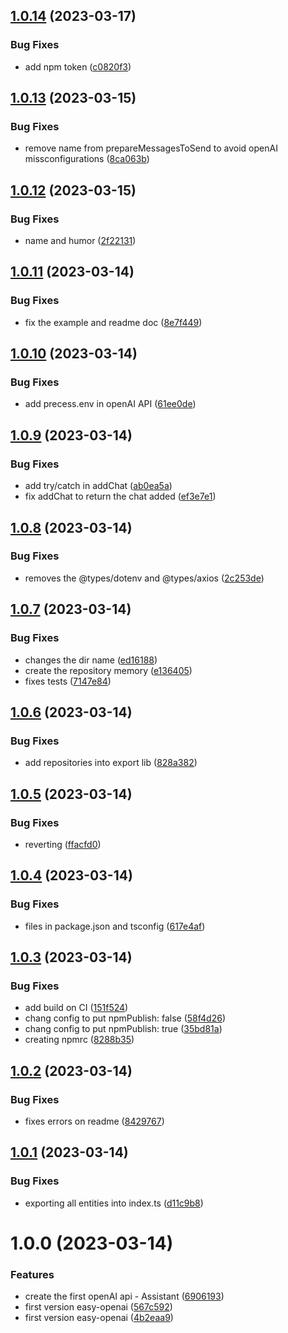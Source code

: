## [1.0.14](https://github.com/whitebeardit/easy-openai/compare/v1.0.13...v1.0.14) (2023-03-17)


### Bug Fixes

* add npm token ([c0820f3](https://github.com/whitebeardit/easy-openai/commit/c0820f31d61ca7b62957b1f5df4816138ca5f710))

## [1.0.13](https://github.com/whitebeardit/easy-openai/compare/v1.0.12...v1.0.13) (2023-03-15)


### Bug Fixes

* remove name from prepareMessagesToSend to avoid openAI missconfigurations ([8ca063b](https://github.com/whitebeardit/easy-openai/commit/8ca063b49f41bc57f9f68fddc2a929c253e5bc49))

## [1.0.12](https://github.com/whitebeardit/easy-openai/compare/v1.0.11...v1.0.12) (2023-03-15)


### Bug Fixes

* name and humor ([2f22131](https://github.com/whitebeardit/easy-openai/commit/2f221310c9873ec53afdc70ea5d72b2ee1d236b1))

## [1.0.11](https://github.com/whitebeardit/easy-openai/compare/v1.0.10...v1.0.11) (2023-03-14)


### Bug Fixes

* fix the example and readme doc ([8e7f449](https://github.com/whitebeardit/easy-openai/commit/8e7f4498905f10ef7694729417368ad03d822cf2))

## [1.0.10](https://github.com/whitebeardit/easy-openai/compare/v1.0.9...v1.0.10) (2023-03-14)


### Bug Fixes

* add precess.env in openAI API ([61ee0de](https://github.com/whitebeardit/easy-openai/commit/61ee0debfc980995ac78e65c196c4fbd105289fb))

## [1.0.9](https://github.com/whitebeardit/easy-openai/compare/v1.0.8...v1.0.9) (2023-03-14)


### Bug Fixes

* add try/catch in addChat ([ab0ea5a](https://github.com/whitebeardit/easy-openai/commit/ab0ea5a9c04f2466750a753ae0a427e828e5fe03))
* fix addChat to return the chat added ([ef3e7e1](https://github.com/whitebeardit/easy-openai/commit/ef3e7e169729b2faf19d71117cfe048f0178794e))

## [1.0.8](https://github.com/whitebeardit/easy-openai/compare/v1.0.7...v1.0.8) (2023-03-14)


### Bug Fixes

* removes the @types/dotenv and @types/axios ([2c253de](https://github.com/whitebeardit/easy-openai/commit/2c253de3cf9f151d301dfe36f7f5850e99279756))

## [1.0.7](https://github.com/whitebeardit/easy-openai/compare/v1.0.6...v1.0.7) (2023-03-14)


### Bug Fixes

* changes the dir name ([ed16188](https://github.com/whitebeardit/easy-openai/commit/ed16188edf962c9d7a7bc4e954cc47e03609d18a))
* create the repository memory ([e136405](https://github.com/whitebeardit/easy-openai/commit/e136405337e21d36774cfe0d5c47a61f916ea2ed))
* fixes tests ([7147e84](https://github.com/whitebeardit/easy-openai/commit/7147e848d30294b618e56bdc8eed39f192e18c9f))

## [1.0.6](https://github.com/whitebeardit/easy-openai/compare/v1.0.5...v1.0.6) (2023-03-14)


### Bug Fixes

* add repositories into export lib ([828a382](https://github.com/whitebeardit/easy-openai/commit/828a3820aa473b3fc4ee69296311c8f2a3715b19))

## [1.0.5](https://github.com/whitebeardit/easy-openai/compare/v1.0.4...v1.0.5) (2023-03-14)


### Bug Fixes

* reverting ([ffacfd0](https://github.com/whitebeardit/easy-openai/commit/ffacfd0fb33cbdca2f73cd0c1c17c7495a414935))

## [1.0.4](https://github.com/whitebeardit/easy-openai/compare/v1.0.3...v1.0.4) (2023-03-14)


### Bug Fixes

* files in package.json and tsconfig ([617e4af](https://github.com/whitebeardit/easy-openai/commit/617e4af322d9dc18dc08f1244f5baf635c1682e5))

## [1.0.3](https://github.com/whitebeardit/easy-openai/compare/v1.0.2...v1.0.3) (2023-03-14)


### Bug Fixes

* add build on CI ([151f524](https://github.com/whitebeardit/easy-openai/commit/151f52487816ba15b78c33e49a2ac45c56f53b27))
* chang config to put npmPublish: false ([58f4d26](https://github.com/whitebeardit/easy-openai/commit/58f4d262abfffae40d444a567f071a43bfe42d7c))
* chang config to put npmPublish: true ([35bd81a](https://github.com/whitebeardit/easy-openai/commit/35bd81a18973868a33ed4b63c92372ff243d8d28))
* creating npmrc ([8288b35](https://github.com/whitebeardit/easy-openai/commit/8288b353fa9ac51f99fc3d9c06a3dac9f6763c5d))

## [1.0.2](https://github.com/whitebeardit/easy-openai/compare/v1.0.1...v1.0.2) (2023-03-14)


### Bug Fixes

* fixes errors on readme ([8429767](https://github.com/whitebeardit/easy-openai/commit/842976719cc99f0439f8fc4165edbd8cc4b79bb0))

## [1.0.1](https://github.com/whitebeardit/easy-openai/compare/v1.0.0...v1.0.1) (2023-03-14)


### Bug Fixes

* exporting all entities into index.ts ([d11c9b8](https://github.com/whitebeardit/easy-openai/commit/d11c9b83062cf5f97c7770d0c546c77a2c3a6713))

# 1.0.0 (2023-03-14)


### Features

* create the first openAI api - Assistant ([6906193](https://github.com/whitebeardit/easy-openai/commit/69061933d4746046c73aec1eddd73b54f21c2536))
* first version easy-openai ([567c592](https://github.com/whitebeardit/easy-openai/commit/567c592af29af8431685df2119dc9456b2254b43))
* first version easy-openai ([4b2eaa9](https://github.com/whitebeardit/easy-openai/commit/4b2eaa93bd9491c4e006a48c16d0025b6f78b5cf))
